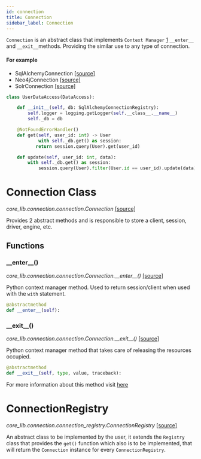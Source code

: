 ```yaml
---
id: connection
title: Connection
sidebar_label: Connection
---
```


`Connection` is an abstract class that implements `Context Manager`  [1](https://book.pythontips.com/en/latest/context_managers.html#implementing-a-context-manager-as-a-class) `__enter__` and `__exit__`methods. Providing the similar use to any type of connection. 

#### For example

- SqlAlchemyConnection [[source]](https://github.com/shay-te/core-lib/blob/master/core_lib/connection/sql_alchemy_connection.py)
- Neo4jConnection [[source]](https://github.com/shay-te/core-lib/blob/master/core_lib/connection/neo4j_connection.py)
- SolrConnection [[source]](https://github.com/shay-te/core-lib/blob/master/core_lib/connection/solr_connection.py)

```python
class UserDataAccess(DataAccess):

    def __init__(self, db: SqlAlchemyConnectionRegistry):
        self.logger = logging.getLogger(self.__class__.__name__)
        self._db = db

    @NotFoundErrorHandler()
    def get(self, user_id: int) -> User
    		with self._db.get() as session:
           return session.query(User).get(user_id)

    def update(self, user_id: int, data):
        with self._db.get() as session:
            session.query(User).filter(User.id == user_id).update(data)
```



# Connection Class

*core_lib.connection.connection.Connection* [[source]](https://github.com/shay-te/core-lib/blob/master/core_lib/connection/connection.py#L5)

Provides 2 abstract methods and is responsible to store a client, session, driver, engine, etc.

## Functions

### \_\_enter\_\_()

*core_lib.connection.connection.Connection.\_\_enter\_\_()* [[source]](https://github.com/shay-te/core-lib/blob/master/core_lib/connection/connection.py#L7)

Python context manager method. Used to return session/client when used with the `with` statement.

```python
@abstractmethod
def __enter__(self):
```

### \_\_exit\_\_()

*core_lib.connection.connection.Connection.\_\_exit\_\_()* [[source]](https://github.com/shay-te/core-lib/blob/master/core_lib/connection/connection.py#L7)

Python context manager method that takes care of releasing the resources occupied. 

```python
@abstractmethod
def __exit__(self, type, value, traceback):
```
For more information about this method visit [here](https://docs.python.org/3/reference/datamodel.html#object.__exit__)

# ConnectionRegistry

*core_lib.connection.connection_registry.ConnectionRegistry* [[source]](https://github.com/shay-te/core-lib/blob/master/core_lib/connection/connection_registry.py#L6)

An abstract class to be implemented by the user, it extends the `Registry` class that provides the `get()` function which also is to be implemented, that will return the `Connection` instance for every `ConnectionRegistry`.